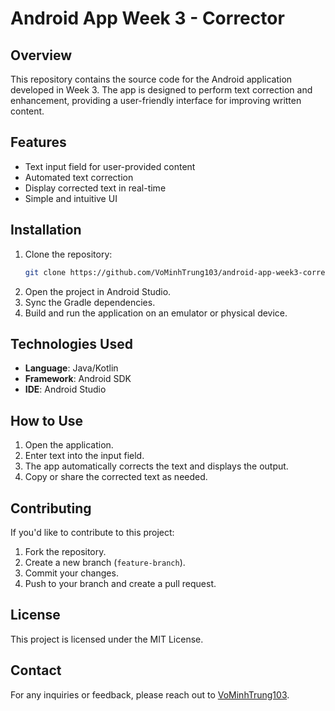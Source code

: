 # Android App Week 3 - Corrector

## Overview
This repository contains the source code for the Android application developed in Week 3. 
The app is designed to perform text correction and enhancement, providing a user-friendly interface for improving written content.

## Features
- Text input field for user-provided content
- Automated text correction
- Display corrected text in real-time
- Simple and intuitive UI

## Installation
1. Clone the repository:
   ```sh
   git clone https://github.com/VoMinhTrung103/android-app-week3-corrector.git
   ```
2. Open the project in Android Studio.
3. Sync the Gradle dependencies.
4. Build and run the application on an emulator or physical device.

## Technologies Used
- **Language**: Java/Kotlin
- **Framework**: Android SDK
- **IDE**: Android Studio

## How to Use
1. Open the application.
2. Enter text into the input field.
3. The app automatically corrects the text and displays the output.
4. Copy or share the corrected text as needed.

## Contributing
If you'd like to contribute to this project:
1. Fork the repository.
2. Create a new branch (`feature-branch`).
3. Commit your changes.
4. Push to your branch and create a pull request.

## License
This project is licensed under the MIT License.

## Contact
For any inquiries or feedback, please reach out to [VoMinhTrung103](https://github.com/VoMinhTrung103).
